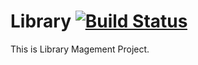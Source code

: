 Library  [![Build Status](https://travis-ci.org/deepshah22/library.svg?branch=master)](https://travis-ci.org/deepshah22/library)
=======
This is Library Magement Project.
